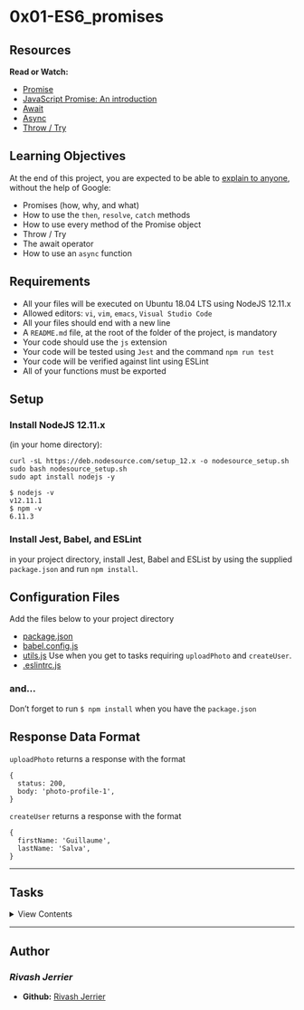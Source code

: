 # 0x01-ES6_promises

## Resources
**Read or Watch:**
- [Promise](https://developer.mozilla.org/en-US/docs/Web/JavaScript/Reference/Global_Objects/Promise)
- [JavaScript Promise: An introduction](https://web.dev/articles/promises)
- [Await](https://developer.mozilla.org/en-US/docs/Web/JavaScript/Reference/Operators/await)
- [Async](https://developer.mozilla.org/en-US/docs/Web/JavaScript/Reference/Statements/async_function)
- [Throw / Try](https://developer.mozilla.org/en-US/docs/Web/JavaScript/Reference/Statements/throw)

## Learning Objectives
At the end of this project, you are expected to be able to [explain to anyone](https://fs.blog/feynman-learning-technique/), without the help of Google:
- Promises (how, why, and what)
- How to use the `then`, `resolve`, `catch` methods
- How to use every method of the Promise object
- Throw / Try
- The await operator
- How to use an `async` function

## Requirements
- All your files will be executed on Ubuntu 18.04 LTS using NodeJS 12.11.x
- Allowed editors: `vi`, `vim`, `emacs`, `Visual Studio Code`
- All your files should end with a new line
- A `README.md` file, at the root of the folder of the project, is mandatory
- Your code should use the `js` extension
- Your code will be tested using `Jest` and the command `npm run test`
- Your code will be verified against lint using ESLint
- All of your functions must be exported

## Setup
### Install NodeJS 12.11.x
(in your home directory):
```
curl -sL https://deb.nodesource.com/setup_12.x -o nodesource_setup.sh
sudo bash nodesource_setup.sh
sudo apt install nodejs -y
```
```
$ nodejs -v
v12.11.1
$ npm -v
6.11.3
```
### Install Jest, Babel, and ESLint
in your project directory, install Jest, Babel and ESList by using the supplied `package.json` and run `npm install`.

## Configuration Files
Add the files below to your project directory
- [package.json](./package.json)
- [babel.config.js](./babel.config.js)
- [utils.js](./utils.js)
  Use when you get to tasks requiring `uploadPhoto` and `createUser`.
- [.eslintrc.js](./.eslintrc.js)
### and…
Don’t forget to run `$ npm install` when you have the `package.json`

## Response Data Format
`uploadPhoto` returns a response with the format
```
{
  status: 200,
  body: 'photo-profile-1',
}
```
`createUser` returns a response with the format
```
{
  firstName: 'Guillaume',
  lastName: 'Salva',
}
```

---
## Tasks

<details>
<summary>View Contents</summary>

### Mandatory Tasks

### [0. Keep every promise you make and only make promises you can keep](./0-promise.js)
Return a Promise using this prototype `function getResponseFromAPI()`
```
bob@dylan:~$ cat 0-main.js
import getResponseFromAPI from "./0-promise.js";

const response = getResponseFromAPI();
console.log(response instanceof Promise);

bob@dylan:~$ 
bob@dylan:~$ npm run dev 0-main.js 
true
bob@dylan:~$
```
**Repo:**
* GitHub repository: `alx-backend-javascript`
* Directory: `0x01-ES6_promise`
* File: `0-promise.js`

### [1. Don't make a promise...if you know you can't keep it](./1-promise.js)
Using the prototype below, return a `promise`. The parameter is a `boolean`.
```
getFullResponseFromAPI(success)
```
When the argument is:
- `true`:
  resolve the promise by passing an object with 2 attributes:
  - `status: 200`
  - `body: 'Success'`
-`false`:
  reject the promise with an error object with the message `The fake API is not working currently`
Try testing it out for yourself
```
bob@dylan:~$ cat 1-main.js
import getFullResponseFromAPI from './1-promise';

console.log(getFullResponseFromAPI(true));
console.log(getFullResponseFromAPI(false));

bob@dylan:~$ 
bob@dylan:~$ npm run dev 1-main.js 
Promise { { status: 200, body: 'Success' } }
Promise {
  <rejected> Error: The fake API is not working currently
    ...
    ...
bob@dylan:~$
```
**Repo:**
* GitHub repository: `alx-backend-javascript`
* Directory: `0x01-ES6_promise`
* File: `1-promise.js`

### [2. Catch me if you can!](./2-then.js)
Using the function prototype below
```
function handleResponseFromAPI(promise)
```
Append three handlers to the function:
- When the Promise resolves, return an object with the following attributes
  - `status: 200`
  - `body: success`
- When the Promise rejects, return an empty `Error` object
- For every resolution, log `Got a response from the API` to the console
```
bob@dylan:~$ cat 2-main.js
import handleResponseFromAPI from "./2-then";

const promise = Promise.resolve();
handleResponseFromAPI(promise);

bob@dylan:~$ 
bob@dylan:~$ npm run dev 2-main.js 
Got a response from the API
bob@dylan:~$
```
**Repo:**
* GitHub repository: `alx-backend-javascript`
* Directory: `0x01-ES6_promise`
* File: `2-then.js`

### [3. Handle multiple successful promises](./3-all.js)
In this file, import `uploadPhoto` and `createUser` from `utils.js`
Knowing that the functions in `utils.js` return promises, use the prototype below to collectively resolve all promises and log `body firstName lastName` to the console.
```
function handleProfileSignup()
```
In the event of an error, log `Signup system offline` to the console
```
bob@dylan:~$ cat 3-main.js
import handleProfileSignup from "./3-all";

handleProfileSignup();

bob@dylan:~$ 
bob@dylan:~$ npm run dev 3-main.js 
photo-profile-1 Guillaume Salva
bob@dylan:~$
```
**Repo:**
* GitHub repository: `alx-backend-javascript`
* Directory: `0x01-ES6_promise`
* File: `3-all.js`

### [4. Simple promise](./4-user-promise.js)
Using the following prototype
```
function signUpUser(firstName, lastName) {
}
```
That returns a resolved promise with this object:
```
{
  firstName: value,
  lastName: value,
}
```
```
bob@dylan:~$ cat 4-main.js
import signUpUser from "./4-user-promise";

console.log(signUpUser("Bob", "Dylan"));

bob@dylan:~$ 
bob@dylan:~$ npm run dev 4-main.js 
Promise { { firstName: 'Bob', lastName: 'Dylan' } }
bob@dylan:~$
```
**Repo:**
* GitHub repository: `alx-backend-javascript`
* Directory: `0x01-ES6_promise`
* File: `4-user-promise.js`

### [5. Reject the promises](./5-photo-reject.js)
Write and export a function named `uploadPhoto`. It should accept one argument `fileName` (string).
The function should return a Promise rejecting with an Error and the string `$fileName cannot be processed`
```
export default function uploadPhoto(filename) {

}
```
```
bob@dylan:~$ cat 5-main.js
import uploadPhoto from './5-photo-reject';

console.log(uploadPhoto('guillaume.jpg'));

bob@dylan:~$ 
bob@dylan:~$ npm run dev 5-main.js 
Promise {
  <rejected> Error: guillaume.jpg cannot be processed
  ..
    ..
bob@dylan:~$
```
**Repo:**
* GitHub repository: `alx-backend-javascript`
* Directory: `0x01-ES6_promise`
* File: `5-photo-reject.js`

### [6. Handle multiple promises](./6-final-user.js)
Import `signUpUser` from `4-user-promise.js` and `uploadPhoto` from `5-photo-reject.js`.
Write and export a function named `handleProfileSignup`. It should accept three arguments `firstName` (string), `lastName` (string), and `fileName` (string). The function should call the two other functions. When the promises are all settled it should return an array with the following structure:
```
[
    {
      status: status_of_the_promise,
      value: value or error returned by the Promise
    },
    ...
  ]
```
```
bob@dylan:~$ cat 6-main.js
import handleProfileSignup from './6-final-user';

console.log(handleProfileSignup("Bob", "Dylan", "bob_dylan.jpg"));

bob@dylan:~$ 
bob@dylan:~$ npm run dev 6-main.js 
Promise { <pending> }
bob@dylan:~$
```
**Repo:**
* GitHub repository: `alx-backend-javascript`
* Directory: `0x01-ES6_promise`
* File: `6-final-user.js`

### [7. Load balancer](./7-load_balancer.js)
Write and export a function named `loadBalancer`. It should accept two arguments `chinaDownload` (Promise) and `USDownload` (Promise).
The function should return the value returned by the promise that resolved the first.
```
export default function loadBalancer(chinaDownload, USDownload) {

}
```
```
bob@dylan:~$ cat 7-main.js
import loadBalancer from "./7-load_balancer";

const ukSuccess = 'Downloading from UK is faster';
const frSuccess = 'Downloading from FR is faster';

const promiseUK = new Promise(function(resolve, reject) {
    setTimeout(resolve, 100, ukSuccess);
});

const promiseUKSlow = new Promise(function(resolve, reject) {
    setTimeout(resolve, 400, ukSuccess);
});

const promiseFR = new Promise(function(resolve, reject) {
    setTimeout(resolve, 200, frSuccess);
});

const test = async () => {
    console.log(await loadBalancer(promiseUK, promiseFR));
    console.log(await loadBalancer(promiseUKSlow, promiseFR));
}

test();

bob@dylan:~$ 
bob@dylan:~$ npm run dev 7-main.js 
Downloading from UK is faster
Downloading from FR is faster
bob@dylan:~$
```
**Repo:**
* GitHub repository: `alx-backend-javascript`
* Directory: `0x01-ES6_promise`
* File: `7-load_balancer.js`

### [8. Throw error / try catch](./8-try.js)
Write a function named `divideFunction` that will accept two arguments: `numerator` (Number) and `denominator` (Number).
When the `denominator` argument is equal to 0, the function should throw a new error with the message `cannot divide by 0`. Otherwise it should return the numerator divided by the denominator.
```
export default function divideFunction(numerator, denominator) {

}
```
```
bob@dylan:~$ cat 8-main.js
import divideFunction from './8-try';

console.log(divideFunction(10, 2));
console.log(divideFunction(10, 0));

bob@dylan:~$ 
bob@dylan:~$ npm run dev 8-main.js 
5
..../8-try.js:15
  throw Error('cannot divide by 0');
  ^
.....

bob@dylan:~$
```
**Repo:**
* GitHub repository: `alx-backend-javascript`
* Directory: `0x01-ES6_promise`
* File: `8-try.js`

### [9. Throw an error](./9-try.js)
Write a function named `guardrail` that will accept one argument `mathFunction` (Function). 
This function should create and return an array named `queue`. 
When the `mathFunction` function is executed, the value returned by the function should be appended to the queue. If this function throws an error, the error message should be appended to the queue. In every case, the message  `Guardrail was processed` should be added to the queue.
Example:
```
[
  1000,
  'Guardrail was processed',
]
```
```
bob@dylan:~$ cat 9-main.js
import guardrail from './9-try';
import divideFunction from './8-try';

console.log(guardrail(() => { return divideFunction(10, 2)}));
console.log(guardrail(() => { return divideFunction(10, 0)}));

bob@dylan:~$ 
bob@dylan:~$ npm run dev 9-main.js 
[ 5, 'Guardrail was processed' ]
[ 'Error: cannot divide by 0', 'Guardrail was processed' ]
bob@dylan:~$
```
**Repo:**
* GitHub repository: `alx-backend-javascript`
* Directory: `0x01-ES6_promise`
* File: `9-try.js`

## Advanced Tasks

### [10. Await / Async](./100-await.js)
Import `uploadPhoto` and `createUser` from `utils.js`
Write an async function named `asyncUploadUser` that will call these two functions and return an object with the following format:
```
{
  photo: response_from_uploadPhoto_function,
  user: response_from_createUser_function,
}
```
If one of the async function fails, return an empty object. Example:
```
{
  photo: null,
  user: null,
}
```
```
bob@dylan:~$ cat 100-main.js
import asyncUploadUser from "./100-await";

const test = async () => {
    const value = await asyncUploadUser();
    console.log(value);
};

test();

bob@dylan:~$ 
bob@dylan:~$ npm run dev 100-main.js 
{
  photo: { status: 200, body: 'photo-profile-1' },
  user: { firstName: 'Guillaume', lastName: 'Salva' }
}
bob@dylan:~$
```
**Repo:**
* GitHub repository: `alx-backend-javascript`
* Directory: `0x01-ES6_promise`
* File: `100-await.js`

</details>

---

## Author
### _Rivash Jerrier_

- **Github:** [Rivash Jerrier](https://github.com/Rivashjerrier)
